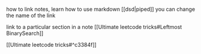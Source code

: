 how to link notes, learn how to use markdown
[[dsd|piped]]
you can change the name of the link

link to a particular section in a note
[[Ultimate leetcode tricks#Leftmost BinarySearch]]

[[Ultimate leetcode tricks#^c3384f]]